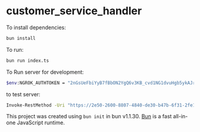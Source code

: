 # customer_service_handler

To install dependencies:

```bash
bun install
```

To run:

```bash
bun run index.ts
```

To Run server for development:

```bash
$env:NGROK_AUTHTOKEN = "2nGsUeFbiYyB7fBbON2YgQ6v3KB_cvd1NG1dvuHgb5ykAJry"; bun run index.ts  
```

to test server:

```bash
Invoke-RestMethod -Uri "https://2e50-2600-8807-4840-de30-b47b-6f31-2fe1-1c46.ngrok-free.app/webhook" -Method Post -Body "bla bla"
```

This project was created using `bun init` in bun v1.1.30. [Bun](https://bun.sh) is a fast all-in-one JavaScript runtime.
